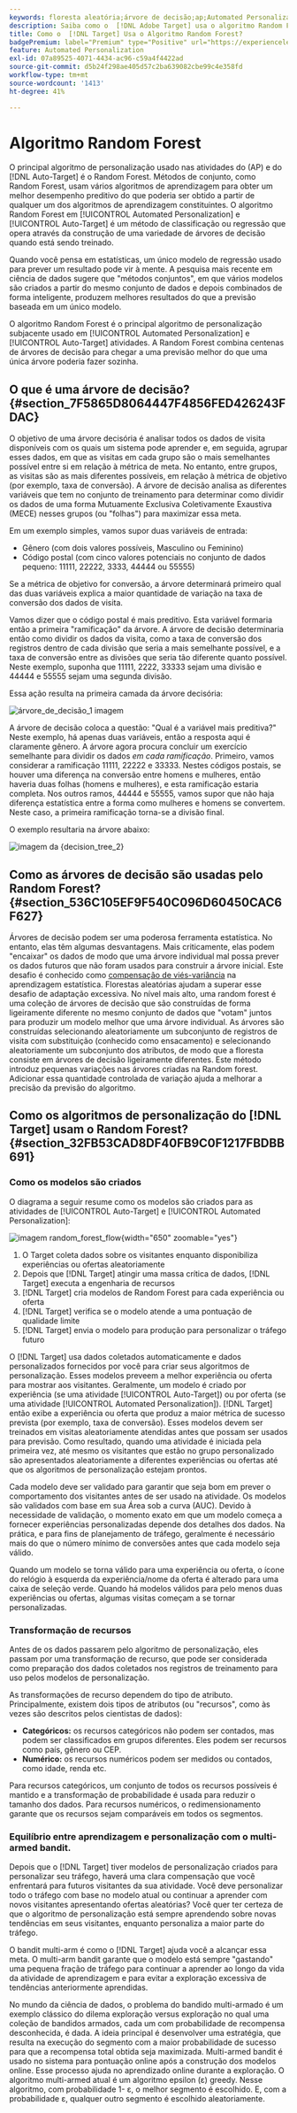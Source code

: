 ```yaml
---
keywords: floresta aleatória;árvore de decisão;ap;Automated Personalization
description: Saiba como o  [!DNL Adobe Target] usa o algoritmo Random Forest nas atividades [!UICONTROL Automated Personalization] (AP) e [!UICONTROL Auto-Target].
title: Como o  [!DNL Target] Usa o Algoritmo Random Forest?
badgePremium: label="Premium" type="Positive" url="https://experienceleague.adobe.com/docs/target/using/introduction/intro.html?lang=en#premium newtab=true" tooltip="Consulte o que está incluído no Target Premium."
feature: Automated Personalization
exl-id: 07a89525-4071-4434-ac96-c59a4f4422ad
source-git-commit: d5b24f298ae405d57c2ba639082cbe99c4e358fd
workflow-type: tm+mt
source-wordcount: '1413'
ht-degree: 41%

---
```


# Algoritmo Random Forest

O principal algoritmo de personalização usado nas atividades do (AP) e do [!DNL Auto-Target] é o Random Forest. Métodos de conjunto, como Random Forest, usam vários algoritmos de aprendizagem para obter um melhor desempenho preditivo do que poderia ser obtido a partir de qualquer um dos algoritmos de aprendizagem constituintes. O algoritmo Random Forest em [!UICONTROL Automated Personalization] e [!UICONTROL Auto-Target] é um método de classificação ou regressão que opera através da construção de uma variedade de árvores de decisão quando está sendo treinado.

Quando você pensa em estatísticas, um único modelo de regressão usado para prever um resultado pode vir à mente. A pesquisa mais recente em ciência de dados sugere que &quot;métodos conjuntos&quot;, em que vários modelos são criados a partir do mesmo conjunto de dados e depois combinados de forma inteligente, produzem melhores resultados do que a previsão baseada em um único modelo.

O algoritmo Random Forest é o principal algoritmo de personalização subjacente usado em [!UICONTROL Automated Personalization] e [!UICONTROL Auto-Target] atividades. A Random Forest combina centenas de árvores de decisão para chegar a uma previsão melhor do que uma única árvore poderia fazer sozinha.

## O que é uma árvore de decisão? {#section_7F5865D8064447F4856FED426243FDAC}

O objetivo de uma árvore decisória é analisar todos os dados de visita disponíveis com os quais um sistema pode aprender e, em seguida, agrupar esses dados, em que as visitas em cada grupo são o mais semelhantes possível entre si em relação à métrica de meta. No entanto, entre grupos, as visitas são as mais diferentes possíveis, em relação à métrica de objetivo (por exemplo, taxa de conversão). A árvore de decisão analisa as diferentes variáveis que tem no conjunto de treinamento para determinar como dividir os dados de uma forma Mutuamente Exclusiva Coletivamente Exaustiva (MECE) nesses grupos (ou &quot;folhas&quot;) para maximizar essa meta.

Em um exemplo simples, vamos supor duas variáveis de entrada:

* Gênero (com dois valores possíveis, Masculino ou Feminino)
* Código postal (com cinco valores potenciais no conjunto de dados pequeno: 11111, 22222, 3333, 44444 ou 55555)

Se a métrica de objetivo for conversão, a árvore determinará primeiro qual das duas variáveis explica a maior quantidade de variação na taxa de conversão dos dados de visita.

Vamos dizer que o código postal é mais preditivo. Esta variável formaria então a primeira &quot;ramificação&quot; da árvore. A árvore de decisão determinaria então como dividir os dados da visita, como a taxa de conversão dos registros dentro de cada divisão que seria a mais semelhante possível, e a taxa de conversão entre as divisões que seria tão diferente quanto possível. Neste exemplo, suponha que 11111, 2222, 33333 sejam uma divisão e 44444 e 55555 sejam uma segunda divisão.

Essa ação resulta na primeira camada da árvore decisória:

![árvore_de_decisão_1 imagem](assets/decsion_tree_1.png)

A árvore de decisão coloca a questão: &quot;Qual é a variável mais preditiva?&quot; Neste exemplo, há apenas duas variáveis, então a resposta aqui é claramente gênero. A árvore agora procura concluir um exercício semelhante para dividir os dados *em cada ramificação*. Primeiro, vamos considerar a ramificação 11111, 22222 e 33333. Nestes códigos postais, se houver uma diferença na conversão entre homens e mulheres, então haveria duas folhas (homens e mulheres), e esta ramificação estaria completa. Nos outros ramos, 44444 e 55555, vamos supor que não haja diferença estatística entre a forma como mulheres e homens se convertem. Neste caso, a primeira ramificação torna-se a divisão final.

O exemplo resultaria na árvore abaixo:

![imagem da {decision_tree_2}](assets/decsion_tree_2.png)

## Como as árvores de decisão são usadas pelo Random Forest? {#section_536C105EF9F540C096D60450CAC6F627}

Árvores de decisão podem ser uma poderosa ferramenta estatística. No entanto, elas têm algumas desvantagens. Mais criticamente, elas podem &quot;encaixar&quot; os dados de modo que uma árvore individual mal possa prever os dados futuros que não foram usados para construir a árvore inicial. Este desafio é conhecido como [compensação de viés-variância](https://en.wikipedia.org/wiki/Bias%E2%80%93variance_tradeoff) na aprendizagem estatística. Florestas aleatórias ajudam a superar esse desafio de adaptação excessiva. No nível mais alto, uma random forest é uma coleção de árvores de decisão que são construídas de forma ligeiramente diferente no mesmo conjunto de dados que &quot;votam&quot; juntos para produzir um modelo melhor que uma árvore individual. As árvores são construídas selecionando aleatoriamente um subconjunto de registros de visita com substituição (conhecido como ensacamento) e selecionando aleatoriamente um subconjunto dos atributos, de modo que a floresta consiste em árvores de decisão ligeiramente diferentes. Este método introduz pequenas variações nas árvores criadas na Random forest. Adicionar essa quantidade controlada de variação ajuda a melhorar a precisão da previsão do algoritmo.

## Como os algoritmos de personalização do [!DNL Target] usam o Random Forest? {#section_32FB53CAD8DF40FB9C0F1217FBDBB691}

### Como os modelos são criados

O diagrama a seguir resume como os modelos são criados para as atividades de [!UICONTROL Auto-Target] e [!UICONTROL Automated Personalization]:

![imagem random_forest_flow](assets/random_forest_flow.png){width="650" zoomable="yes"}

1. O Target coleta dados sobre os visitantes enquanto disponibiliza experiências ou ofertas aleatoriamente
1. Depois que [!DNL Target] atingir uma massa crítica de dados, [!DNL Target] executa a engenharia de recursos
1. [!DNL Target] cria modelos de Random Forest para cada experiência ou oferta
1. [!DNL Target] verifica se o modelo atende a uma pontuação de qualidade limite
1. [!DNL Target] envia o modelo para produção para personalizar o tráfego futuro

O [!DNL Target] usa dados coletados automaticamente e dados personalizados fornecidos por você para criar seus algoritmos de personalização. Esses modelos preveem a melhor experiência ou oferta para mostrar aos visitantes. Geralmente, um modelo é criado por experiência (se uma atividade [!UICONTROL Auto-Target]) ou por oferta (se uma atividade [!UICONTROL Automated Personalization]). [!DNL Target] então exibe a experiência ou oferta que produz a maior métrica de sucesso prevista (por exemplo, taxa de conversão). Esses modelos devem ser treinados em visitas aleatoriamente atendidas antes que possam ser usados para previsão. Como resultado, quando uma atividade é iniciada pela primeira vez, até mesmo os visitantes que estão no grupo personalizado são apresentados aleatoriamente a diferentes experiências ou ofertas até que os algoritmos de personalização estejam prontos.

Cada modelo deve ser validado para garantir que seja bom em prever o comportamento dos visitantes antes de ser usado na atividade. Os modelos são validados com base em sua Área sob a curva (AUC). Devido à necessidade de validação, o momento exato em que um modelo começa a fornecer experiências personalizadas depende dos detalhes dos dados. Na prática, e para fins de planejamento de tráfego, geralmente é necessário mais do que o número mínimo de conversões antes que cada modelo seja válido.

Quando um modelo se torna válido para uma experiência ou oferta, o ícone do relógio à esquerda da experiência/nome da oferta é alterado para uma caixa de seleção verde. Quando há modelos válidos para pelo menos duas experiências ou ofertas, algumas visitas começam a se tornar personalizadas.

### Transformação de recursos

Antes de os dados passarem pelo algoritmo de personalização, eles passam por uma transformação de recurso, que pode ser considerada como preparação dos dados coletados nos registros de treinamento para uso pelos modelos de personalização.

As transformações de recurso dependem do tipo de atributo. Principalmente, existem dois tipos de atributos (ou &quot;recursos&quot;, como às vezes são descritos pelos cientistas de dados):

* **Categóricos:** os recursos categóricos não podem ser contados, mas podem ser classificados em grupos diferentes. Eles podem ser recursos como país, gênero ou CEP.
* **Numérico:** os recursos numéricos podem ser medidos ou contados, como idade, renda etc.

Para recursos categóricos, um conjunto de todos os recursos possíveis é mantido e a transformação de probabilidade é usada para reduzir o tamanho dos dados. Para recursos numéricos, o redimensionamento garante que os recursos sejam comparáveis em todos os segmentos.

### Equilíbrio entre aprendizagem e personalização com o multi-armed bandit.

Depois que o [!DNL Target] tiver modelos de personalização criados para personalizar seu tráfego, haverá uma clara compensação que você enfrentará para futuros visitantes da sua atividade. Você deve personalizar todo o tráfego com base no modelo atual ou continuar a aprender com novos visitantes apresentando ofertas aleatórias? Você quer ter certeza de que o algoritmo de personalização está sempre aprendendo sobre novas tendências em seus visitantes, enquanto personaliza a maior parte do tráfego.

O bandit multi-arm é como o [!DNL Target] ajuda você a alcançar essa meta. O multi-arm bandit garante que o modelo está sempre &quot;gastando&quot; uma pequena fração de tráfego para continuar a aprender ao longo da vida da atividade de aprendizagem e para evitar a exploração excessiva de tendências anteriormente aprendidas.

No mundo da ciência de dados, o problema do bandido multi-armado é um exemplo clássico do dilema exploração versus exploração no qual uma coleção de bandidos armados, cada um com probabilidade de recompensa desconhecida, é dada. A ideia principal é desenvolver uma estratégia, que resulta na execução do segmento com a maior probabilidade de sucesso para que a recompensa total obtida seja maximizada. Multi-armed bandit é usado no sistema para pontuação online após a construção dos modelos online. Esse processo ajuda no aprendizado online durante a exploração. O algoritmo multi-armed atual é um algoritmo epsilon (ε) greedy. Nesse algoritmo, com probabilidade 1- ε, o melhor segmento é escolhido. E, com a probabilidade ε, qualquer outro segmento é escolhido aleatoriamente.
